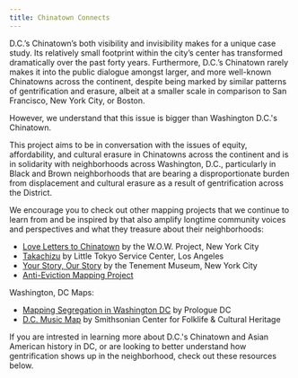```yaml
---
title: Chinatown Connects
---
```


D.C.’s Chinatown’s both visibility and invisibility makes for a unique case study. Its relatively small footprint within the city’s center has transformed dramatically over the past forty years. Furthermore, D.C.’s Chinatown rarely makes it into the public dialogue amongst larger, and more well-known Chinatowns across the continent, despite being marked by similar patterns of gentrification and erasure, albeit at a smaller scale in comparison to San Francisco, New York City, or Boston.

However, we understand that this issue is bigger than Washington D.C.'s Chinatown.

This project aims to be in conversation with the issues of equity, affordability, and cultural erasure in Chinatowns across the continent and is in solidarity with neighborhoods across Washington, D.C., particularly in Black and Brown neighborhoods that are bearing a disproportionate burden from displacement and cultural erasure as a result of gentrification across the District.

We encourage you to check out other mapping projects that we continue to learn from and be inspired by that also amplify longtime community voices and perspectives and what they treasure about their neighborhoods:

- [Love Letters to Chinatown](https://erinreiss.github.io/wowmap/?mc_cid=8c994074bf&mc_eid=895ec35150) by the W.O.W. Project, New York City
- [Takachizu](http://www.takachizu.org/) by Little Tokyo Service Center, Los Angeles
- [Your Story, Our Story](https://yourstory.tenement.org/) by the Tenement Museum, New York City
- [Anti-Eviction Mapping Project](https://antievictionmap.com/)

Washington, DC Maps:

- [Mapping Segregation in Washington DC](https://www.mappingsegregationdc.org/) by Prologue DC
- [D.C. Music Map](https://folklife.si.edu/dc-music-map) by Smithsonian Center for Folklife & Cultural Heritage

If you are intrested in learning more about D.C.'s Chinatown and Asian American history in DC, or are looking to better understand how gentrification shows up in the neighborhood, check out these resources below. 